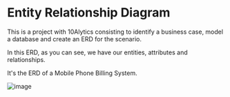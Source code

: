 # Entity Relationship Diagram

This is a project with 10Alytics consisting to identify a business case, model a database and create an ERD for the scenario.

In this ERD, as you can see, we have our entities, attributes and relationships.

It's the ERD of a Mobile Phone Billing System.

![image](https://user-images.githubusercontent.com/125624776/224603940-4369e58d-3304-4613-8550-0cc75d020f86.png)
